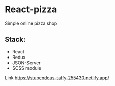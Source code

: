 # React-pizza

Simple online pizza shop<br/>

## <b>Stack:</b>

-   React
-   Redux
-   JSON-Server
-   SCSS module

Link https://stupendous-taffy-255430.netlify.app/
